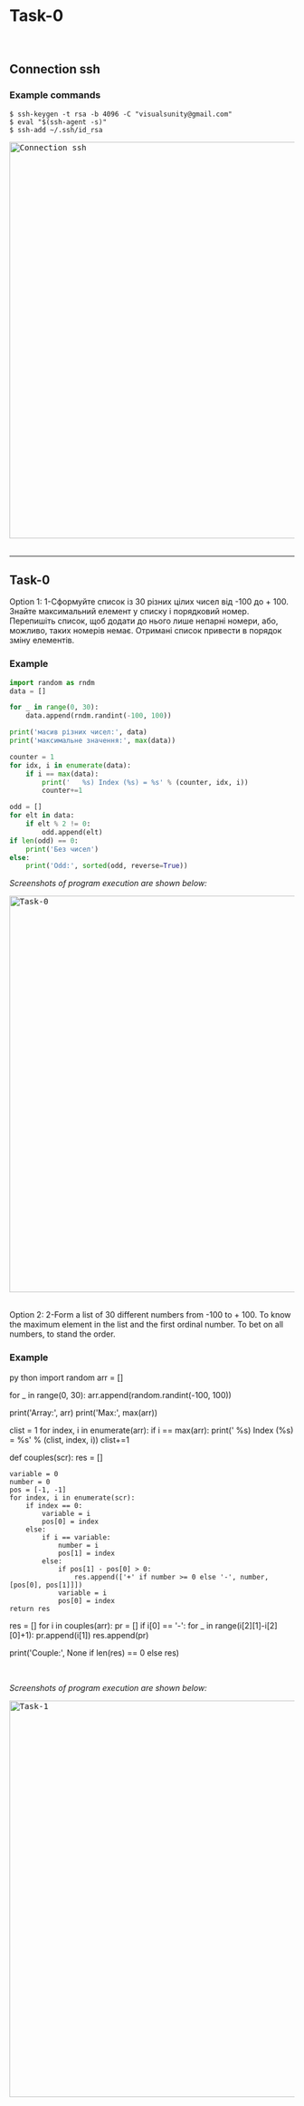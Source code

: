 # Task-0 

<br>
<h2 align="left">Connection ssh</h2>

### Example commands

```shell
$ ssh-keygen -t rsa -b 4096 -C "visualsunity@gmail.com"
$ eval "$(ssh-agent -s)"
$ ssh-add ~/.ssh/id_rsa
```
<kbd>
    <img src="https://drive.google.com/uc?id=1ioadIei7nNX8r9G1GYCKx4WodH6WGGAR" width="700px" title="Connection ssh">
</kbd>
    
<br>
<br>
<hr>

<h2 align="left">Task-0</h2>
<p align="left">Option 1: 1-Сформуйте список із 30 різних цілих чисел від -100 до + 100. Знайте максимальний елемент у списку і порядковий номер. Перепишіть список, щоб додати до нього лише непарні номери, або, можливо, таких номерів немає. Отримані список привести в порядок зміну елементів.</p>

### Example

```python
import random as rndm
data = []

for _ in range(0, 30):
    data.append(rndm.randint(-100, 100))

print('масив різних чисел:', data)
print('максимальне значення:', max(data))

counter = 1
for idx, i in enumerate(data):
    if i == max(data):
        print('   %s) Index (%s) = %s' % (counter, idx, i))
        counter+=1

odd = []
for elt in data:
    if elt % 2 != 0:
        odd.append(elt)
if len(odd) == 0:
    print('Без чисел')
else:
    print('Odd:', sorted(odd, reverse=True))
```
<em><p align="left">Screenshots of program execution are shown below:</p></em>

<kbd>
    <img src="" width="700px" title="Task-0">
</kbd>
 
<br>
<br>

<p align="left">Option 2: 2-Form a list of 30 different numbers from -100 to + 100. To know the maximum element in the list and the first ordinal number. To bet on all numbers, to stand the order.</p>

### Example

py
thon
import random
arr = []

for _ in range(0, 30):
    arr.append(random.randint(-100, 100))

print('Array:', arr)
print('Max:', max(arr))

clist = 1
for index, i in enumerate(arr):
    if i == max(arr):
        print('   %s) Index (%s) = %s' % (clist, index, i))
        clist+=1

def couples(scr):
    res = []

    variable = 0
    number = 0
    pos = [-1, -1]
    for index, i in enumerate(scr):
        if index == 0:
            variable = i
            pos[0] = index
        else:
            if i == variable:
                number = i
                pos[1] = index
            else:
                if pos[1] - pos[0] > 0:
                    res.append(['+' if number >= 0 else '-', number, [pos[0], pos[1]]])
                variable = i
                pos[0] = index
    return res

res = []
for i in couples(arr):
    pr = []
    if i[0] == '-':
        for _ in range(i[2][1]-i[2][0]+1):
            pr.append(i[1])
        res.append(pr)

print('Couple:', None if len(res) == 0 else res)

<br>
<em><p align="left">Screenshots of program execution are shown below:</p></em>

<kbd>
    <img src="../Images/Screenshot-2_Task-2.png" width="700px" alt="Task-1">
</kbd>
